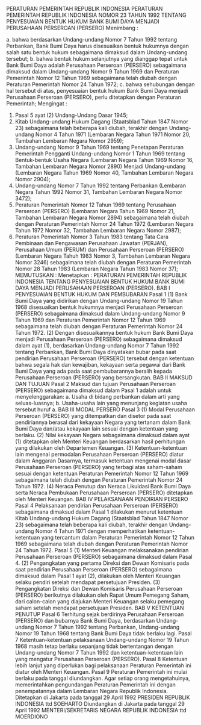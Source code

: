  PERATURAN PEMERINTAH REPUBLIK INDONESIA PERATURAN PEMERINTAH REPUBLIK INDONESIA NOMOR 23 TAHUN 1992 TENTANG PENYESUAIAN BENTUK HUKUM BANK BUMI DAYA MENJADI PERUSAHAAN PERSEROAN (PERSERO)
Menimbang :

a. bahwa berdasarkan Undang-undang Nomor 7 Tahun 1992 tentang Perbankan, Bank Bumi Daya harus disesuaikan bentuk hukumnya dengan salah satu bentuk hukum sebagaimana dimaksud dalam Undang-undang tersebut;
b. bahwa bentuk hukum selanjutnya yang dianggap tepat untuk Bank Bumi Daya adalah Perusahaan Perseroan (PERSERO) sebagaimana dimaksud dalam Undang-undang Nomor 9 Tahun 1969 dan Peraturan Pemerintah Nomor 12 Tahun 1969 sebagaimana telah diubah dengan Peraturan Pemerintah Nomor 24 Tahun 1972;
c. bahwa sehubungan dengan hal tersebut di atas, penyesuaian bentuk hukum Bank Bumi Daya menjadi Perusahaan Perseroan (PERSERO), perlu ditetapkan dengan Peraturan Pemerintah;
Mengingat :

1. Pasal 5 ayat (2) Undang-Undang Dasar 1945;
2. Kitab Undang-undang Hukum Dagang (Staatsblad Tahun 1847 Nomor 23) sebagaimana telah beberapa kali diubah, terakhir dengan Undang-undang Nomor 4 Tahun 1971 (Lembaran Negara Tahun 1971 Nomor 20, Tambahan Lembaran Negara Nomor 2959);
3. Undang-undang Nomor 9 Tahun 1969 tentang Penetapan Peraturan Pemerintah Pengganti Undang-undang Nomor 1 Tahun 1969 tentang Bentuk-bentuk Usaha Negara (Lembaran Negara Tahun 1969 Nomor 16, Tambahan Lembaran Negara Nomor 2890) Menjadi Undang-undang (Lembaran Negara Tahun 1969 Nomor 40, Tambahan Lembaran Negara Nomor 2904);
4. Undang-undang Nomor 7 Tahun 1992 tentang Perbankan (Lembaran Negara Tahun 1992 Nomor 31, Tambahan Lembaran Negara Nomor 3472);
5. Peraturan Pemerintah Nomor 12 Tahun 1969 tentang Perusahaan Perseroan (PERSERO) (Lembaran Negara Tahun 1969 Nomor 21, Tambahan Lembaran Negara Nomor 2894) sebagaimana telah diubah dengan Peraturan Pemerintah Nomor 24 Tahun 1972 (Lembaran Negara Tahun 1972 Nomor 32, Tambahan Lembaran Negara Nomor 2987);
6. Peraturan Pemerintah Nomor 3 Tahun 1983 tentang Tata Cara Pembinaan dan Pengawasan Perusahaan Jawatan (PERJAN), Perusahaan Umum (PERUM) dan Perusahaan Perseroan (PERSERO) (Lembaran Negara Tahuh 1983 Nomor 3, Tambahan Lembaran Negara Nomor 3246) sebagaimana telah diubah dengan Peraturan Pemerintah Nomor 28 Tahun 1983 (Lembaran Negara Tahun 1983 Nomor 37);
MEMUTUSKAN :
 Menetapkan : PERATURAN PEMERINTAH REPUBLIK INDONESIA TENTANG PENYESUAIAN BENTUK HUKUM BANK BUMI DAYA MENJADI PERUSAHAAN PERSEROAN (PERSERO).
BAB I PENYESUAIAN BENTUK HUKUM DAN PEMBUBARAN
Pasal 1
(1) Bank Bumi Daya yang didirikan dengan Undang-undang Nomor 19 Tahun 1968 disesuaikan bentuk hukumnya menjadi Perusahaan Perseroan (PERSERO) sebagaimana dimaksud dalam Undang-undang Nomor 9 Tahun 1969 dan Peraturan Pemerintah Nomor 12 Tahun 1969 sebagaimana telah diubah dengan Peraturan Pemerintah Nomor 24 Tahun 1972.
(2) Dengan disesuaikannya bentuk hukum Bank Bumi Daya menjadi Perusahaan Perseroan (PERSERO) sebagaimana dimaksud dalam ayat (1), berdasarkan Undang-undang Nomor 7 Tahun 1992 tentang Perbankan, Bank Bumi Daya dinyatakan bubar pada saat pendirian Perusahaan Perseroan (PERSERO) tersebut dengan ketentuan bahwa segala hak dan kewajiban, kekayaan serta pegawai dari Bank Bumi Daya yang ada pada saat pembubarannya beralih kepada Perusahaan Perseroan (PERSERO) yang bersangkutan.
BAB II MAKSUD DAN TUJUAN
Pasal 2
Maksud dan tujuan Perusahaan Perseroan (PERSERO) sebagaimana dimaksud dalam Pasal 1 adalah untuk menyelenggarakan:
a. Usaha di bidang perbankan dalam arti yang seluas-luasnya;
b. Usaha-usaha lain yang menunjang kegiatan usaha tersebut huruf a.
BAB III MODAL PERSERO
Pasal 3
(1) Modal Perusahaan Perseroan (PERSERO) yang ditempatkan dan disetor pada saat pendiriannya berasal dari kekayaan Negara yang tertanam dalam Bank Bumi Daya dan/atau kekayaan lain sesuai dengan ketentuan yang berlaku.
(2) Nilai kekayaan Negara sebagaimana dimaksud dalam ayat (1) ditetapkan oleh Menteri Keuangan berdasarkan hasil perhitungan yang dilakukan oleh Departemen Keuangan.
(3) Ketentuan-ketentuan lain mengenai permodalan Perusahaan Perseroan (PERSERO) diatur dalam Anggaran Dasarnya, termasuk ketentuan mengenai modal dasar Perusahaan Perseroan (PERSERO) yang terbagi atas saham-saham sesuai dengan ketentuan Peraturan Pemerintah Nomor 12 Tahun 1969 sebagaimana telah diubah dengan Peraturan Pemerintah Nomor 24 Tahun 1972.
(4) Neraca Penutup dan Neraca Likuidasi Bank Bumi Daya serta Neraca Pembukaan Perusahaan Perseroan (PERSERO) ditetapkan oleh Menteri Keuangan.
BAB IV PELAKSANAAN PENDIRIAN PERSERO
Pasal 4
Pelaksanaan pendirian Perusahaan Perseroan (PERSERO) sebagaimana dimaksud dalam Pasal 1 dilakukan menurut ketentuan Kitab Undang-undang Hukum Dagang (Staatsblad Tahun 1847 Nomor 23) sebagaimana telah beberapa kali diubah, terakhir dengan Undang-undang Nomor 4 Tahun 1971 dengan memperhatikan ketentuan-ketentuan yang tercantum dalam Peraturan Pemerintah Nomor 12 Tahun 1969 sebagaimana telah diubah dengan Peraturan Pemerintah Nomor 24 Tahun 1972.
Pasal 5
(1) Menteri Keuangan melaksanakan pendirian Perusahaan Perseroan (PERSERO) sebagaimana dimaksud dalam Pasal 4.
(2) Pengangkatan yang pertama Direksi dan Dewan Komisaris pada saat pendirian Perusahaan Perseroan (PERSERO) sebagaimana dimaksud dalam Pasal 1 ayat (2), dilakukan oleh Menteri Keuangan selaku pendiri setelah mendapat persetujuan Presiden.
(3) Pengangkatan Direksi dan Dewan Komisaris Perusahaan Perseroan (PERSERO) berikutnya dilakukan oleh Rapat Umum Pemegang Saham, dari calon-calon yang diajukan Menteri Keuangan selaku pemegang saham setelah mendapat persetujuan Presiden.
BAB V KETENTUAN PENUTUP
Pasal 6
Terhitung sejak berdirinya Perusahaan Perseroan (PERSERO) dan bubarnya Bank Bumi Daya, berdasarkan Undang-undang Nomor 7 Tahun 1992 tentang Perbankan, Undang-undang Nomor 19 Tahun 1968 tentang Bank Bumi Daya tidak berlaku lagi.
Pasal 7
Ketentuan-ketentuan pelaksanaan Undang-undang Nomor 19 Tahun 1968 masih tetap berlaku sepanjang tidak bertentangan dengan Undang-undang Nomor 7 Tahun 1992 dan ketentuan-ketentuan lain yang mengatur Perusahaan Perseroan (PERSERO).
Pasal 8
Ketentuan lebih lanjut yang diperlukan bagi pelaksanaan Peraturan Pemerintah ini diatur oleh Menteri Keuangan.
Pasal 9
Peraturan Pemerintah ini mulai berlaku pada tanggal diundangkan.
Agar setiap orang mengetahuinya, memerintahkan pengundangan Peraturan Pemerintah ini dengan penempatannya dalam Lembaran Negara Republik Indonesia. Ditetapkan di Jakarta pada tanggal 29 April 1992 PRESIDEN REPUBLIK INDONESIA ttd SOEHARTO Diundangkan di Jakarta pada tanggal 29 April 1992 MENTERI/SEKRETARIS NEGARA REPUBLIK INDONESIA ttd MOERDIONO